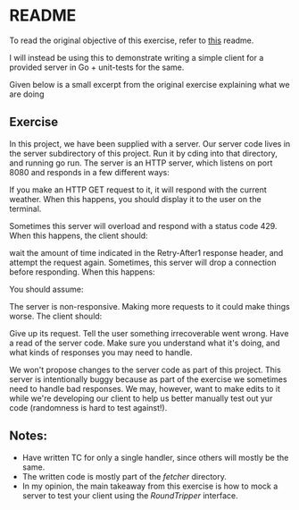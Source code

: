 # README

To read the original objective of this exercise, refer to [this](https://github.com/chettriyuvraj/immersive-go-course/tree/main/projects/output-and-error-handling) readme.


I will instead be using this to demonstrate writing a simple client for a provided server in Go + unit-tests for the same.

Given below is a small excerpt from the original exercise explaining what we are doing

## Exercise

In this project, we have been supplied with a server. Our server code lives in the server subdirectory of this project. Run it by cding into that directory, and running go run. The server is an HTTP server, which listens on port 8080 and responds in a few different ways:

If you make an HTTP GET request to it, it will respond with the current weather. When this happens, you should display it to the user on the terminal.

Sometimes this server will overload and respond with a status code 429. When this happens, the client should:

wait the amount of time indicated in the Retry-After1 response header, and
attempt the request again.
Sometimes, this server will drop a connection before responding. When this happens:

You should assume:

The server is non-responsive.
Making more requests to it could make things worse.
The client should:

Give up its request.
Tell the user something irrecoverable went wrong.
Have a read of the server code. Make sure you understand what it's doing, and what kinds of responses you may need to handle.

We won't propose changes to the server code as part of this project. This server is intentionally buggy because as part of the exercise we sometimes need to handle bad responses. We may, however, want to make edits to it while we're developing our client to help us better manually test out yur code (randomness is hard to test against!).

## Notes:

- Have written TC for only a single handler, since others will mostly be the same.
- The written code is mostly part of the _fetcher_ directory.
- In my opinion, the main takeaway from this exercise is how to mock a server to test your client using the _RoundTripper_ interface.